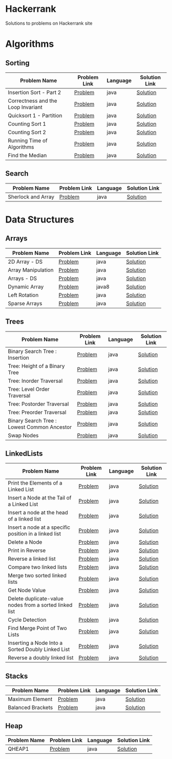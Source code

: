 # Hackerrank
Solutions to problems on Hackerrank site

# Algorithms

## Sorting

|Problem Name|Problem Link|Language|Solution Link|
---|---|---|---
|Insertion Sort - Part 2|[Problem](https://www.hackerrank.com/challenges/insertionsort2/problem)|java|[Solution](./Algorithms/Sorting/InsertionSortPart2.java)|
|Correctness and the Loop Invariant|[Problem](https://www.hackerrank.com/challenges/correctness-invariant/problem)|java|[Solution](./Algorithms/Sorting/CorrectnessandtheLoopInvariant.java)|
|Quicksort 1 - Partition|[Problem](https://www.hackerrank.com/challenges/quicksort1/problem)|java|[Solution](./Algorithms/Sorting/Quicksort1Partition.java)|
|Counting Sort 1|[Problem](https://www.hackerrank.com/challenges/countingsort1/problem)|java|[Solution](./Algorithms/Sorting/CountingSort1.java)|
|Counting Sort 2|[Problem](https://www.hackerrank.com/challenges/countingsort2/problem)|java|[Solution](./Algorithms/Sorting/CountingSort2.java)|
|Running Time of Algorithms|[Problem](https://www.hackerrank.com/challenges/runningtime/problem)|java|[Solution](./Algorithms/Sorting/RunningTimeofAlgorithms.java)|
|Find the Median|[Problem](https://www.hackerrank.com/challenges/find-the-median/problem)|java|[Solution](./Algorithms/Sorting/FindtheMedian.java)|

## Search

|Problem Name|Problem Link|Language|Solution Link|
---|---|---|---
|Sherlock and Array|[Problem](https://www.hackerrank.com/challenges/sherlock-and-array/problem)|java|[Solution](./Algorithms/Search/SherlockandArray.java)|


# Data Structures

## Arrays

|Problem Name|Problem Link|Language|Solution Link|
---|---|---|---
|2D Array - DS|[Problem](https://www.hackerrank.com/challenges/2d-array/problem)|java|[Solution](./DataStructures/Arrays/2DArray-DS.java)|
|Array Manipulation|[Problem](https://www.hackerrank.com/challenges/crush/problem)|java|[Solution](./DataStructures/Arrays/ArrayManipulation.java)|
|Arrays - DS|[Problem](https://www.hackerrank.com/challenges/arrays-ds/problem)|java|[Solution](./DataStructures/Arrays/Arrays-DS.java)|
|Dynamic Array|[Problem](https://www.hackerrank.com/challenges/dynamic-array/problem)|java8|[Solution](./DataStructures/Arrays/DynamicArray.java)|
|Left Rotation|[Problem](https://www.hackerrank.com/challenges/array-left-rotation/problem)|java|[Solution](./DataStructures/Arrays/LeftRotation.java)|
|Sparse Arrays|[Problem](https://www.hackerrank.com/challenges/sparse-arrays/problem)|java|[Solution](./DataStructures/Arrays/SparseArrays.java)|

## Trees

|Problem Name|Problem Link|Language|Solution Link|
---|---|---|---
|Binary Search Tree : Insertion|[Problem](https://www.hackerrank.com/challenges/binary-search-tree-insertion/problem)|java|[Solution](./DataStructures/Trees/BinarySearchTree:Insertion.java)|
|Tree: Height of a Binary Tree|[Problem](https://www.hackerrank.com/challenges/tree-height-of-a-binary-tree/problem)|java|[Solution](./DataStructures/Trees/HeightofaBinaryTree.java)|
|Tree: Inorder Traversal|[Problem](https://www.hackerrank.com/challenges/tree-inorder-traversal/problem)|java|[Solution](./DataStructures/Trees/InorderTraversal.java)|
|Tree: Level Order Traversal|[Problem](https://www.hackerrank.com/challenges/tree-level-order-traversal/problem)|java|[Solution](./DataStructures/Trees/LevelOrderTraversal.java)|
|Tree: Postorder Traversal|[Problem](https://www.hackerrank.com/challenges/tree-postorder-traversal/problem)|java|[Solution](./DataStructures/Trees/PostorderTraversal.java)|
|Tree: Preorder Traversal|[Problem](https://www.hackerrank.com/challenges/tree-preorder-traversal/problem)|java|[Solution](./DataStructures/Trees/PreorderTraversal.java)|
|Binary Search Tree : Lowest Common Ancestor|[Problem](https://www.hackerrank.com/challenges/binary-search-tree-lowest-common-ancestor/problem)|java|[Solution](./DataStructures/Trees/BinarySearchTreeLowestCommonAncestor.java)|
|Swap Nodes|[Problem](https://www.hackerrank.com/challenges/swap-nodes-algo/problem)|java|[Solution](./DataStructures/Trees/SwapNodes.java)|

## LinkedLists

|Problem Name|Problem Link|Language|Solution Link|
---|---|---|---
|Print the Elements of a Linked List|[Problem](https://www.hackerrank.com/challenges/print-the-elements-of-a-linked-list/problem)|java|[Solution](./DataStructures/LinkedLists/PrinttheElementsofaLinkedList.java)|
|Insert a Node at the Tail of a Linked List|[Problem](https://www.hackerrank.com/challenges/insert-a-node-at-the-tail-of-a-linked-list/problem)|java|[Solution](./DataStructures/LinkedLists/InsertaNodeattheTailofaLinkedList.java)|
|Insert a node at the head of a linked list|[Problem](https://www.hackerrank.com/challenges/insert-a-node-at-the-head-of-a-linked-list/problem)|java|[Solution](./DataStructures/LinkedLists/InsertANodeAtTheHeadOfalinkedlist.java)|
|Insert a node at a specific position in a linked list|[Problem](https://www.hackerrank.com/challenges/insert-a-node-at-a-specific-position-in-a-linked-list/problem)|java|[Solution](./DataStructures/LinkedLists/InsertaNodeAtaSpecificPositionInaLinkedList.java)|
|Delete a Node|[Problem](https://www.hackerrank.com/challenges/delete-a-node-from-a-linked-list/problem)|java|[Solution](./DataStructures/LinkedLists/DeleteaNode.java)|
|Print in Reverse|[Problem](https://www.hackerrank.com/challenges/print-the-elements-of-a-linked-list-in-reverse/problem)|java|[Solution](./DataStructures/LinkedLists/PrintInReverse.java)|
|Reverse a linked list|[Problem](https://www.hackerrank.com/challenges/reverse-a-linked-list/problem)|java|[Solution](./DataStructures/LinkedLists/ReverseaLinkedList.java)|
|Compare two linked lists|[Problem](https://www.hackerrank.com/challenges/compare-two-linked-lists/problem)|java|[Solution](./DataStructures/LinkedLists/CompareTwoLinkedLists.java)|
|Merge two sorted linked lists|[Problem](https://www.hackerrank.com/challenges/merge-two-sorted-linked-lists/problem)|java|[Solution](./DataStructures/LinkedLists/MergeTwoSortedLinkedLists.java)|
|Get Node Value|[Problem](https://www.hackerrank.com/challenges/get-the-value-of-the-node-at-a-specific-position-from-the-tail/problem)|java|[Solution](./DataStructures/LinkedLists/GetNodeValue.java)|
|Delete duplicate-value nodes from a sorted linked list|[Problem](https://www.hackerrank.com/challenges/delete-duplicate-value-nodes-from-a-sorted-linked-list/problem)|java|[Solution](./DataStructures/LinkedLists/DeleteDuplicateValueNodesFromASortedLinkedList.java)|
|Cycle Detection|[Problem](https://www.hackerrank.com/challenges/detect-whether-a-linked-list-contains-a-cycle/problem)|java|[Solution](./DataStructures/LinkedLists/CycleDetection.java)|
|Find Merge Point of Two Lists|[Problem](https://www.hackerrank.com/challenges/find-the-merge-point-of-two-joined-linked-lists/problem)|java|[Solution](./DataStructures/LinkedLists/FindMergePointOfTwoLists.java)|
|Inserting a Node Into a Sorted Doubly Linked List|[Problem](https://www.hackerrank.com/challenges/insert-a-node-into-a-sorted-doubly-linked-list/problem)|java|[Solution](./DataStructures/LinkedLists/InsertingANodeIntoASortedDoublyLinkedList.java)|
|Reverse a doubly linked list|[Problem](https://www.hackerrank.com/challenges/reverse-a-doubly-linked-list/problem)|java|[Solution](./DataStructures/LinkedLists/ReverseADoublyLinkedList.java)|

## Stacks

|Problem Name|Problem Link|Language|Solution Link|
---|---|---|---
|Maximum Element|[Problem](https://www.hackerrank.com/challenges/maximum-element/problem)|java|[Solution](./DataStructures/Stacks/MaximumElement.java)|
|Balanced Brackets|[Problem](https://www.hackerrank.com/challenges/balanced-brackets/problem)|java|[Solution](./DataStructures/Stacks/BalancedBrackets.java)|

## Heap

|Problem Name|Problem Link|Language|Solution Link|
---|---|---|---
|QHEAP1|[Problem](https://www.hackerrank.com/challenges/qheap1/problem)|java|[Solution](./DataStructures/Heap/QHEAP1.java)|





